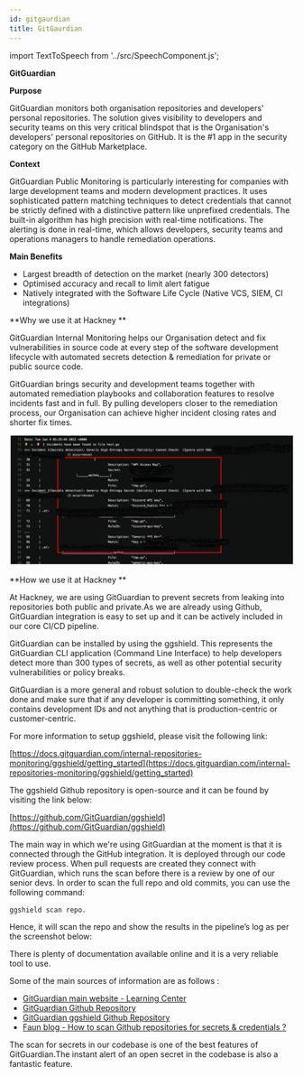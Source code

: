 ```yaml
---
id: gitgaurdian
title: GitGaurdian
---
```


import TextToSpeech from '../src/SpeechComponent.js';

<TextToSpeech>

**GitGuardian**

**Purpose**

GitGuardian monitors both organisation repositories and developers' personal repositories. The solution gives visibility to developers and security teams on this very critical blindspot that is the Organisation's developers' personal repositories on GitHub.  It is the #1 app in the security category on the GitHub Marketplace.

**Context**

GitGuardian Public Monitoring is particularly interesting for companies with large development teams and modern development practices. It uses sophisticated pattern matching techniques to detect credentials that cannot be strictly defined with a distinctive pattern like unprefixed credentials. The built-in algorithm has high precision with real-time notifications. The alerting is done in real-time, which allows developers, security teams and operations managers to handle remediation operations.

**Main Benefits**
* Largest breadth of detection on the market (nearly 300 detectors)
* Optimised accuracy and recall to limit alert fatigue
* Natively integrated with the Software Life Cycle (Native VCS, SIEM, CI integrations)

**Why we use it at Hackney **

GitGuardian Internal Monitoring helps our Organisation detect and fix vulnerabilities in source code at every step of the software development lifecycle with automated secrets detection & remediation for private or public source code.

GitGuardian brings security and development teams together with automated remediation playbooks and collaboration features to resolve incidents fast and in full. By pulling developers closer to the remediation process, our Organisation can achieve higher incident closing rates and shorter fix times. 


![alt_text](doc-images/gitguardian-img.png "image_tooltip")


**How we use it at Hackney **

At Hackney, we are using GitGuardian to prevent secrets from leaking into repositories both public and private.As we are already using Github, GitGuardian integration is easy to set up  and it can be actively included in our core CI/CD pipeline. 

GitGuardian can be installed by using the ggshield. This represents the  GitGuardian CLI application (Command Line Interface) to help developers detect more than 300 types of secrets, as well as other potential security vulnerabilities or policy breaks.

GitGuardian is a more general and robust solution to double-check the work done and make sure that if any developer is committing something, it only contains development IDs and not anything that is production-centric or customer-centric. 

For more information to setup ggshield, please visit the following link:

[https://docs.gitguardian.com/internal-repositories-monitoring/ggshield/getting_started](https://docs.gitguardian.com/internal-repositories-monitoring/ggshield/getting_started)

The ggshield Github repository is open-source and it can be found by visiting the link below:

[https://github.com/GitGuardian/ggshield](https://github.com/GitGuardian/ggshield)

The main way in which we're using GitGuardian at the moment is that it is connected through the GitHub integration. It is deployed through our code review process. When pull requests are created they connect with GitGuardian, which runs the scan before there is a review by one of our senior devs. In order to scan the full repo and old commits, you can use the following command: 


```
ggshield scan repo. 
```


Hence, it will scan the repo and show the results in the pipeline’s log as per the screenshot below: 

There is plenty of documentation available online and it is a very reliable tool to use. 

Some of the main sources of information are as follows :

* [GitGuardian main website - Learning Center ](https://www.gitguardian.com/secrets-detection)
* [GitGuardian Github Repository ](https://github.com/GitGuardian)
* [GitGuardian ggshield Github Repository](https://github.com/GitGuardian/ggshield)
* [Faun blog - How to scan Github repositories for secrets & credentials ?](https://faun.pub/how-to-scan-git-repository-for-secrets-credentials-4b397e720cab)

The scan for secrets in our codebase is one of the best features of GitGuardian.The instant alert of an open secret in the codebase is also a fantastic feature.

</TextToSpeech>